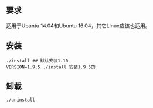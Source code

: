 ## 要求

适用于Ubuntu 14.04和Ubuntu 16.04，其它Linux应该也适用。

## 安装

```shell
./install ## 默认安装1.10
VERSION=1.9.5 ./install 安装1.9.5的
```

## 卸载

```shell
./uninstall
```
